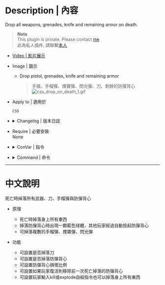 # Description | 內容
Drop all weapons, grenades, knife and remaining armor on death.

> __Note__ <br/>
This plugin is private, Please contact [me](https://github.com/fbef0102/Game-Private_Plugin#私人插件列表-private-plugins-list)<br/>
此為私人插件, 請聯繫[本人](https://github.com/fbef0102/Game-Private_Plugin#私人插件列表-private-plugins-list)

* [Video | 影片展示](https://youtu.be/4josvz9xJso)

* Image | 圖示
	* Drop pistol, grenades, knife and remaining armor
        > 手槍、手榴彈、煙霧彈、閃光彈、刀、剩餘的防彈背心
        <br/>![css_drop_on_death_1.gif](image/css_drop_on_death_1.gif)

* Apply to | 適用於
    ```
    CSS
    ```

* <details><summary>Changelog | 版本日誌</summary>

    * v1.0h (2023-3-8)
		* Remake code, convert code to latest syntax
		* Fix warnings when compiling on SourceMod 1.11.
		* Optimize code and improve performance
        * Use EntIndexToEntRef, safely remove armor model and sprite to fix invalid entity error
        * Delete dropping ammo

    * v3.0.0
        * [Original plugin by bigbalaboom](https://forums.alliedmods.net/showthread.php?t=225785)
</details>

* Require | 必要安裝
<br/>None

* <details><summary>ConVar | 指令</summary>

    * cfg/sourcemod/css_drop_on_death.cfg
        ```php
        // If 1, Drop all weapons and armor on death.
        css_drop_on_death_all_on_death "1"

        // Percentage of depreciation for dropped armor.
        css_drop_on_death_armor_depreciation "0.8"

        // Minimum amount of armor to enable armor drop.
        css_drop_on_death_armor_min "10"

        // Model used for dropped armor.
        css_drop_on_death_armor_model "models/props/cs_italy/orange.mdl"

        // Size of model to be scaled.
        css_drop_on_death_armor_model_resize "1.0"

        // Vertical offset of armor model.
        css_drop_on_death_armor_model_voffset "0.0"

        // If 1, Drop armor on death.
        css_drop_on_death_armor_on_death "1"

        // Sound used for picking up armor. (Empty=Disable)
        css_drop_on_death_armor_pickup_sound "items/ammopickup.wav"

        // If 1, Remove dropped armor on resapwn or disconnect.
        css_drop_on_death_armor_respawn_remove "1"

        // If 1, Enable sprite and physical model for dropped armor.
        css_drop_on_death_armor_sprite "1"

        // If 1, Drop knife on death.
        css_drop_on_death_knife_on_death "0"

        // If 1, Drop all weapons and armor if using command to suicide ("kill", "explode")
        css_drop_on_death_suicide_detect "1"
        ```
</details>

* <details><summary>Command | 命令</summary>
    
    None
</details>

- - - -
# 中文說明
死亡時掉落所有武器、刀、手榴彈與防彈背心

* 原理
    * 死亡時掉落身上所有東西
    * 掉落防彈背心時出現一顆藍色球體，其他玩家經過自動撿起防彈背心
    * 可掉落複數的手榴彈、煙霧彈、閃光彈

* 功能
    * 可設置是否掉落刀
    * 可設置是否掉落防彈背心
    * 可設置防彈背心損壞比例
    * 可設置如果玩家復活則移除前一次死亡掉落的防彈背心
    * 可設置玩家輸入kill或explode自殺指令也可以掉落身上所有東西


